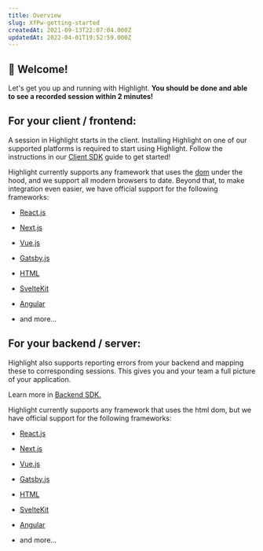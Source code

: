 ```yaml
---
title: Overview
slug: XfPw-getting-started
createdAt: 2021-09-13T22:07:04.000Z
updatedAt: 2022-04-01T19:52:59.000Z
---
```


## 👋 Welcome!

Let's get you up and running with Highlight. **You should be done and able to see a recorded session within 2 minutes!**

## For your client / frontend:

A session in Highlight starts in the client. Installing Highlight on one of our supported platforms is required to start using Highlight. Follow the instructions in our [Client SDK](/getting-started/client-sdk) guide to get started!

Highlight currently supports any framework that uses the [dom](https://www.w3schools.com/js/js_htmldom.asp) under the hood, and we support all modern browsers to date. Beyond that, to make integration even easier, we have official support for the following frameworks:

-   [React.js](/getting-started/client-sdk/reactjs)

-   [Next.js](/getting-started/client-sdk/nextjs)

-   [Vue.js](/getting-started/client-sdk/vuejs)

-   [Gatsby.js](/getting-started/client-sdk/gatsbyjs)

-   [HTML](/getting-started/client-sdk/html)

-   [SvelteKit](/getting-started/client-sdk/sveltekit)

-   [Angular](/getting-started/client-sdk/angular)

-   and more...

## For your backend / server:

Highlight also supports reporting errors from your backend and mapping these to corresponding sessions. This gives you and your team a full picture of your application. 

Learn more in [Backend SDK.](/getting-started/backend-sdk)

Highlight currently supports any framework that uses the html dom, but we have official support for the following frameworks:

-   [React.js](/getting-started/client-sdk/reactjs)

-   [Next.js](/getting-started/client-sdk/nextjs)

-   [Vue.js](/getting-started/client-sdk/vuejs)

-   [Gatsby.js](/getting-started/client-sdk/gatsbyjs)

-   [HTML](/getting-started/client-sdk/html)

-   [SvelteKit](/getting-started/client-sdk/sveltekit)

-   [Angular](/getting-started/client-sdk/angular)

-   and more...
